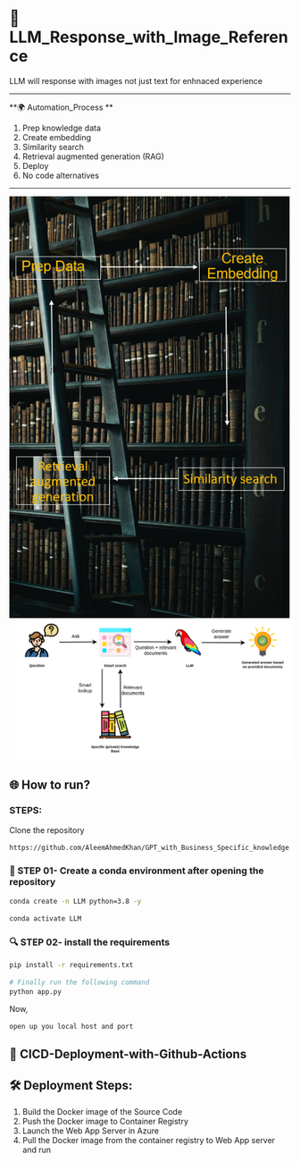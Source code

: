 # 🧪 LLM_Response_with_Image_Reference
LLM will response with images not just text for enhnaced experience

*****
**🌍 Automation_Process **
1. Prep knowledge data
2. Create embedding
3. Similarity search
4. Retrieval augmented generation (RAG)
5. Deploy
6. No code alternatives

*****
![](Images\Capture.PNG)
![](Images/1zydD2GKzjpEyvL-d_cP0vA.png)

## 🌐 How to run?
### STEPS:

Clone the repository

```bash
https://github.com/AleemAhmedKhan/GPT_with_Business_Specific_knowledge.git
```
### 💽  STEP 01- Create a conda environment after opening the repository
    
```bash
conda create -n LLM python=3.8 -y
```

```bash
conda activate LLM
```


###  🔍 STEP 02- install the requirements
```bash
pip install -r requirements.txt
```


```bash
# Finally run the following command
python app.py
```

Now,
```bash
open up you local host and port
```


## 📡 CICD-Deployment-with-Github-Actions

## 🛠 Deployment Steps:

1. Build the Docker image of the Source Code
2. Push the Docker image to Container Registry
3. Launch the Web App Server in Azure 
4. Pull the Docker image from the container registry to Web App server and run 
